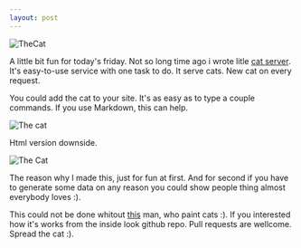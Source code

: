 ```yaml
---
layout: post
---
```


![TheCat](http://cat.cloudcmd.io/cat.png "The Cat")

A little bit fun for today's friday.
Not so long time ago i wrote litle [cat server](http://coderaiser.github.io/thecat "The Cat").
It's easy-to-use service with one task to do. It serve cats. New cat on every request.

You could add the cat to your site. It's as easy as to type a couple commands.
If you use Markdown, this can help.

  ![The cat](http://cat.cloudcmd.io/cat.png)


Html version downside.

  <img alt="The Cat" src=http://cat.cloudcmd.io/cat.png />

The reason why I made this, just for fun at first. And for second if you have to
generate some data on any reason you could show people thing almost everybody loves :).

This could not be done whitout [this](http://iconka.com "Iconka") man, who paint cats :).
If you interested how it's works from the inside look github repo.
Pull requests are wellcome. Spread the cat :).
